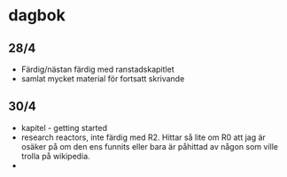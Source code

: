 # dagbok
## 28/4
* Färdig/nästan färdig med ranstadskapitlet
* samlat mycket material för fortsatt skrivande

## 30/4
* kapitel - getting started
* research reactors, inte färdig med R2. Hittar så lite om R0 att jag är osäker på om den ens funnits eller bara är påhittad av någon som ville trolla på wikipedia.
* 
